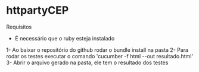 # httpartyCEP

Requisitos
- É necessário que o ruby esteja instalado

1- Ao baixar o repositório do github rodar o bundle install na pasta
2- Para rodar os testes executar o comando 'cucumber -f html --out resultado.html'
3- Abrir o arquivo gerado na pasta, ele tem o resultado dos testes
